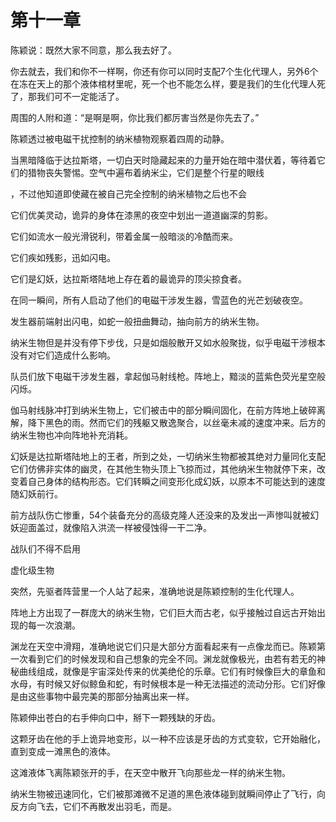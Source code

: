# 第十一章

陈颖说：既然大家不同意，那么我去好了。

你去就去，我们和你不一样啊，你还有你可以同时支配7个生化代理人，另外6个在冻在天上的那个液体棺材里呢，死一个也不能怎么样，要是我们的生化代理人死了，那我们可不一定能活了。

周围的人附和道：“是啊是啊，你比我们都厉害当然是你先去了。”

陈颖透过被电磁干扰控制的纳米植物观察着四周的动静。

当黑暗降临于达拉斯塔，一切白天时隐藏起来的力量开始在暗中潜伏着，等待着它们的猎物丧失警惕。空气中遍布着纳米尘，它们是整个行星的眼线

，不过他知道即使藏在被自己完全控制的纳米植物之后也不会

它们优美灵动，诡异的身体在漆黑的夜空中划出一道道幽深的剪影。

它们如流水一般光滑锐利，带着金属一般暗淡的冷酷而来。

它们疾如残影，迅如闪电。

它们是幻妖，达拉斯塔陆地上存在着的最诡异的顶尖掠食者。

在同一瞬间，所有人启动了他们的电磁干涉发生器，雪蓝色的光芒划破夜空。

发生器前端射出闪电，如蛇一般扭曲舞动，抽向前方的纳米生物。

纳米生物但是并没有停下步伐，只是如烟般散开又如水般聚拢，似乎电磁干涉根本没有对它们造成什么影响。

队员们放下电磁干涉发生器，拿起伽马射线枪。阵地上，黯淡的蓝紫色荧光星空般闪烁。

伽马射线脉冲打到纳米生物上，它们被击中的部分瞬间固化，在前方阵地上破碎离解，降下黑色的雨。然而它们的残躯又散逸聚合，以丝毫未减的速度冲来。后方的纳米生物也冲向阵地补充消耗。

幻妖是达拉斯塔陆地上的王者，所到之处，一切纳米生物都被其绝对力量同化支配它们仿佛非实体的幽灵，在其他生物头顶上飞掠而过，其他纳米生物就停下来，改变着自己身体的结构形态。它们转瞬之间变形化成幻妖，以原本不可能达到的速度随幻妖前行。

前方战队伤亡惨重，54个装备充分的高级克隆人还没来的及发出一声惨叫就被幻妖迎面盖过，就像陷入洪流一样被侵蚀得一干二净。

战队们不得不启用

虚化级生物

突然，先驱者阵营里一个人站了起来，准确地说是陈颖控制的生化代理人。

阵地上方出现了一群庞大的纳米生物，它们巨大而古老，似乎接触过自远古开始出现的每一次浪潮。

渊龙在天空中滑翔，准确地说它们只是大部分方面看起来有一点像龙而已。陈颖第一次看到它们的时候发现和自己想象的完全不同。渊龙就像极光，由若有若无的神秘曲线组成，就像是宇宙深处传来的优美绝伦的乐章。它们有时候像巨大的章鱼和水母，有时候又好似鲸鱼和蛇，有时候根本是一种无法描述的流动分形。它们好像是由这些事物中最完美的那部分抽离出来一样。

陈颖伸出苍白的右手伸向口中，掰下一颗残缺的牙齿。

这颗牙齿在他的手上诡异地变形，以一种不应该是牙齿的方式变软，它开始融化，直到变成一滩黑色的液体。

这滩液体飞离陈颖张开的手，在天空中散开飞向那些龙一样的纳米生物。

纳米生物被迅速同化，它们被那滩微不足道的黑色液体碰到就瞬间停止了飞行，向反方向飞去，它们不再散发出羽毛，而是。





